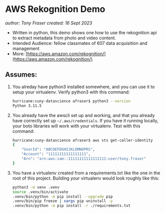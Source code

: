 # AWS Rekognition Demo
*author: Tony Fraser*
*created: 16 Sept 2023* 


* Written in python, this demo shows one how to use the rekognition api to extract metadata from photo and video content.
* Intended Audience: fellow classmates of 607 data acquisition and management
* More: [https://aws.amazon.com/rekognition/](https://aws.amazon.com/rekognition/)


## Assumes:
1. You alreday have python3 installed somewhere, and you can use it to setup your virtualenv. Verify python3 with this command: 
    ```sh
    hurricane:cuny-datascience afraser$ python3 --version
    Python 3.11.5
    ```
1. You already have the awscli set up and working, and that you already have correctly set up `~/.aws/credentials`. If you have it running locally, your boto libraries will work with your virtualenv. Test with this command:  
    ```sh
    hurricane:cuny-datascience afraser$ aws sts get-caller-identity
    {
        "UserId": "ABCDEFDGHIJKLOMNOPRS",
        "Account": "11111111111111111",
        "Arn": "arn:aws:iam::11111111111111111:user/tony.fraser"
    }
    ```
1. You  have a virtualenv created from a requirements.txt like the one in the root of this project. Building your virtualenv would look roughly like this:
    ```sh
    python3 -m venv .venv
    source .venv/bin/activate
    .venv/bin/python -m pip install --upgrade pip 
    .venv/bin/pip freeze | xargs pip uninstall -y 
    .venv/bin/python -m pip install -r ./requirements.txt
    ```
